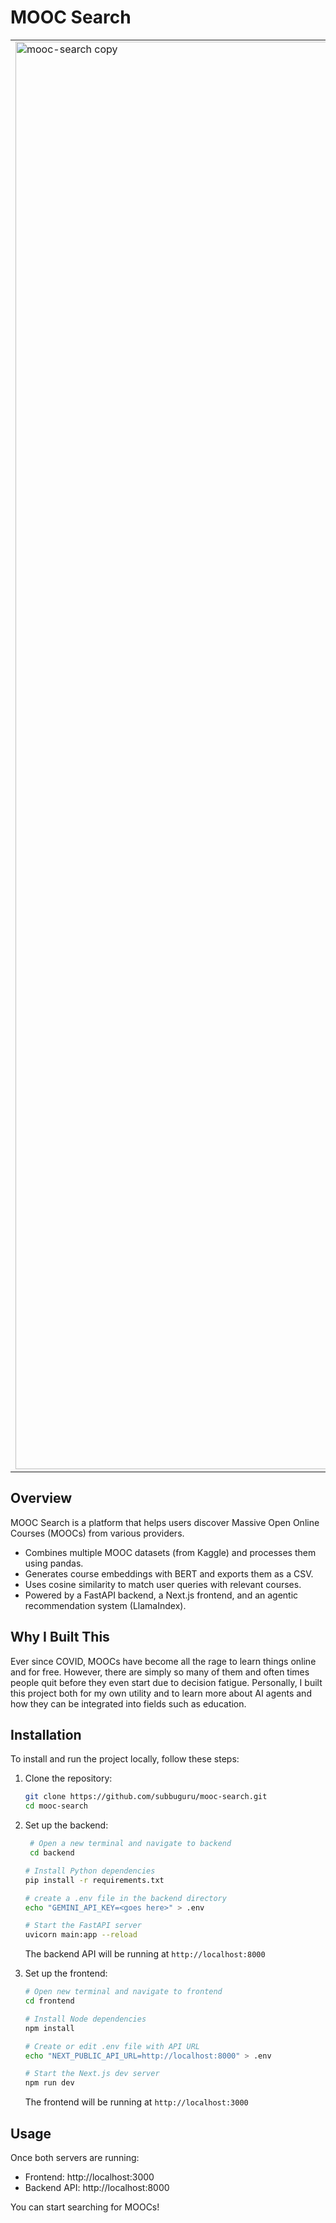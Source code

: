 # MOOC Search

<table>
  <tr>
    <td><img width="2284" alt="mooc-search copy" src="https://github.com/user-attachments/assets/330c865f-aa34-473a-8005-43a2e22e3ca5" /></td>
    <td><img width="2233" alt="image" src="https://github.com/user-attachments/assets/f185faa4-4b54-432e-bde2-533ea0e98210" /></td>
  </tr>
</table>



## Overview

MOOC Search is a platform that helps users discover Massive Open Online Courses (MOOCs) from various providers.

- Combines multiple MOOC datasets (from Kaggle) and processes them using pandas.
- Generates course embeddings with BERT and exports them as a CSV.
- Uses cosine similarity to match user queries with relevant courses.
- Powered by a FastAPI backend, a Next.js frontend, and an agentic recommendation system (LlamaIndex).

## Why I Built This

Ever since COVID, MOOCs have become all the rage to learn things online and for free. However, there are simply so many of them and often times people quit before they even start due to decision fatigue.
Personally, I built this project both for my own utility and to learn more about AI agents and how they can be integrated into fields such as education.

## Installation

To install and run the project locally, follow these steps:

1. Clone the repository:

   ```bash
   git clone https://github.com/subbuguru/mooc-search.git
   cd mooc-search
   ```

2. Set up the backend:

   ```bash
    # Open a new terminal and navigate to backend
    cd backend

   # Install Python dependencies
   pip install -r requirements.txt

   # create a .env file in the backend directory
   echo "GEMINI_API_KEY=<goes here>" > .env

   # Start the FastAPI server
   uvicorn main:app --reload
   ```

   The backend API will be running at `http://localhost:8000`

3. Set up the frontend:

   ```bash
   # Open new terminal and navigate to frontend
   cd frontend

   # Install Node dependencies
   npm install

   # Create or edit .env file with API URL
   echo "NEXT_PUBLIC_API_URL=http://localhost:8000" > .env

   # Start the Next.js dev server
   npm run dev
   ```

   The frontend will be running at `http://localhost:3000`

## Usage

Once both servers are running:

- Frontend: http://localhost:3000
- Backend API: http://localhost:8000

You can start searching for MOOCs!





